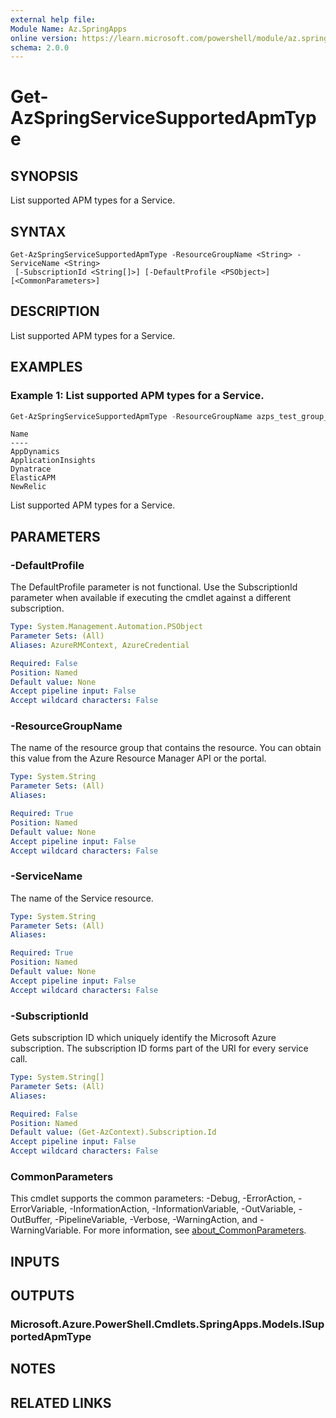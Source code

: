```yaml
---
external help file:
Module Name: Az.SpringApps
online version: https://learn.microsoft.com/powershell/module/az.springapps/get-azspringservicesupportedapmtype
schema: 2.0.0
---
```


# Get-AzSpringServiceSupportedApmType

## SYNOPSIS
List supported APM types for a Service.

## SYNTAX

```
Get-AzSpringServiceSupportedApmType -ResourceGroupName <String> -ServiceName <String>
 [-SubscriptionId <String[]>] [-DefaultProfile <PSObject>] [<CommonParameters>]
```

## DESCRIPTION
List supported APM types for a Service.

## EXAMPLES

### Example 1: List supported APM types for a Service.
```powershell
Get-AzSpringServiceSupportedApmType -ResourceGroupName azps_test_group_spring -ServiceName azps-spring-01
```

```output
Name
----
AppDynamics
ApplicationInsights
Dynatrace
ElasticAPM
NewRelic
```

List supported APM types for a Service.

## PARAMETERS

### -DefaultProfile
The DefaultProfile parameter is not functional.
Use the SubscriptionId parameter when available if executing the cmdlet against a different subscription.

```yaml
Type: System.Management.Automation.PSObject
Parameter Sets: (All)
Aliases: AzureRMContext, AzureCredential

Required: False
Position: Named
Default value: None
Accept pipeline input: False
Accept wildcard characters: False
```

### -ResourceGroupName
The name of the resource group that contains the resource.
You can obtain this value from the Azure Resource Manager API or the portal.

```yaml
Type: System.String
Parameter Sets: (All)
Aliases:

Required: True
Position: Named
Default value: None
Accept pipeline input: False
Accept wildcard characters: False
```

### -ServiceName
The name of the Service resource.

```yaml
Type: System.String
Parameter Sets: (All)
Aliases:

Required: True
Position: Named
Default value: None
Accept pipeline input: False
Accept wildcard characters: False
```

### -SubscriptionId
Gets subscription ID which uniquely identify the Microsoft Azure subscription.
The subscription ID forms part of the URI for every service call.

```yaml
Type: System.String[]
Parameter Sets: (All)
Aliases:

Required: False
Position: Named
Default value: (Get-AzContext).Subscription.Id
Accept pipeline input: False
Accept wildcard characters: False
```

### CommonParameters
This cmdlet supports the common parameters: -Debug, -ErrorAction, -ErrorVariable, -InformationAction, -InformationVariable, -OutVariable, -OutBuffer, -PipelineVariable, -Verbose, -WarningAction, and -WarningVariable. For more information, see [about_CommonParameters](http://go.microsoft.com/fwlink/?LinkID=113216).

## INPUTS

## OUTPUTS

### Microsoft.Azure.PowerShell.Cmdlets.SpringApps.Models.ISupportedApmType

## NOTES

## RELATED LINKS

